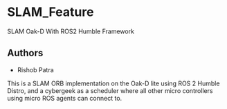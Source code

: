 # SLAM_Feature
SLAM Oak-D With ROS2 Humble Framework

## Authors
- Rishob Patra

This is a SLAM ORB implementation on the Oak-D lite using ROS 2 Humble Distro, and a cybergeek as a scheduler where all other micro controllers using micro ROS agents can connect to.